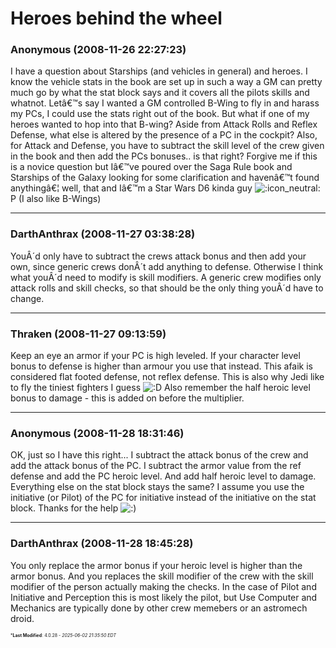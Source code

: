 # Heroes behind the wheel

### **Anonymous** (2008-11-26 22:27:23)

I have a question about Starships (and vehicles in general) and heroes.
I know the vehicle stats in the book are set up in such a way a GM can pretty much go by what the stat block says and it covers all the pilots skills and whatnot.
Letâ€™s say I wanted a GM controlled B-Wing to fly in and harass my PCs, I could use the stats right out of the book.
But what if one of my heroes wanted to hop into that B-wing? Aside from Attack Rolls and Reflex Defense, what else is altered by the presence of a PC in the cockpit?
Also, for Attack and Defense, you have to subtract the skill level of the crew given in the book and then add the PCs bonuses.. is that right?
Forgive me if this is a novice question but Iâ€™ve poured over the Saga Rule book and Starships of the Galaxy looking for some clarification and havenâ€™t found anythingâ€¦ well, that and Iâ€™m a Star Wars D6 kinda guy <!-- s:- -->![:icon_neutral:](https://i.ibb.co/zdkGtP3/icon-neutral.gif)<!-- s:- -->P
(I also like B-Wings)

---

### **DarthAnthrax** (2008-11-27 03:38:28)

YouÂ´d only have to subtract the crews attack bonus and then add your own, since generic crews donÂ´t add anything to defense.
Otherwise I think what youÂ´d need to modify is skill modifiers. A generic crew modifies only attack rolls and skill checks, so that should be the only thing youÂ´d have to change.

---

### **Thraken** (2008-11-27 09:13:59)

Keep an eye an armor if your PC is high leveled. If your character level bonus to defense is higher than armour you use that instead. This afaik is considered flat footed defense, not reflex defense. This is also why Jedi like to fly the tiniest fighters I guess <!-- s:D -->![:D](https://i.ibb.co/MDcFvFDD/icon-e-biggrin.gif)<!-- s:D -->
Also remember the half heroic level bonus to damage - this is added on before the multiplier.

---

### **Anonymous** (2008-11-28 18:31:46)

OK, just so I have this right...
I subtract the attack bonus of the crew and add the attack bonus of the PC.
I subtract the armor value from the ref defense and add the PC heroic level.
And add half heroic level to damage.
Everything else on the stat block stays the same?
I assume you use the initiative (or Pilot) of the PC for initiative instead of the initiative on the stat block.
Thanks for the help <!-- s:) -->![:)](https://i.ibb.co/8LPNcWCM/icon-e-smile.gif)<!-- s:) -->

---

### **DarthAnthrax** (2008-11-28 18:45:28)

You only replace the armor bonus if your heroic level is higher than the armor bonus.
And you replaces the skill modifier of the crew with the skill modifier of the person actually making the checks. In the case of Pilot and Initiative and Perception this is most likely the pilot, but Use Computer and Mechanics are typically done by other crew memebers or an astromech droid.



<span style="font-size: 0.5em;">***Last Modified**: 4.0.28 - *2025-06-02 21:35:50 EDT*</span>